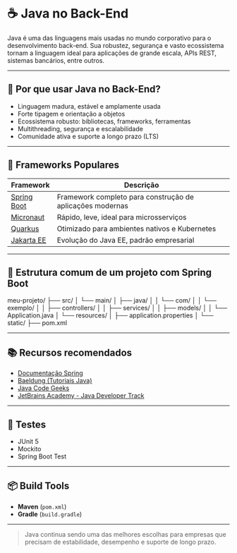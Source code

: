 # ☕ Java no Back-End

Java é uma das linguagens mais usadas no mundo corporativo para o desenvolvimento back-end. Sua robustez, segurança e vasto ecossistema tornam a linguagem ideal para aplicações de grande escala, APIs REST, sistemas bancários, entre outros.

---

## 📌 Por que usar Java no Back-End?

- Linguagem madura, estável e amplamente usada
- Forte tipagem e orientação a objetos
- Ecossistema robusto: bibliotecas, frameworks, ferramentas
- Multithreading, segurança e escalabilidade
- Comunidade ativa e suporte a longo prazo (LTS)

---

## 🚀 Frameworks Populares

| Framework | Descrição |
|----------|-----------|
| [Spring Boot](https://spring.io/projects/spring-boot) | Framework completo para construção de aplicações modernas |
| [Micronaut](https://micronaut.io/) | Rápido, leve, ideal para microsserviços |
| [Quarkus](https://quarkus.io/) | Otimizado para ambientes nativos e Kubernetes |
| [Jakarta EE](https://jakarta.ee/) | Evolução do Java EE, padrão empresarial |

---

## 🧱 Estrutura comum de um projeto com Spring Boot

meu-projeto/
├── src/
│ └── main/
│ ├── java/
│ │ └── com/
│ │ └── exemplo/
│ │ ├── controllers/
│ │ ├── services/
│ │ ├── models/
│ │ └── Application.java
│ └── resources/
│ ├── application.properties
│ └── static/
├── pom.xml


---

## 📚 Recursos recomendados

- [Documentação Spring](https://spring.io/projects/spring-boot)
- [Baeldung (Tutoriais Java)](https://www.baeldung.com/)
- [Java Code Geeks](https://www.javacodegeeks.com/)
- [JetBrains Academy - Java Developer Track](https://www.jetbrains.com/academy/)

---

## 🧪 Testes

- JUnit 5
- Mockito
- Spring Boot Test

---

## 📦 Build Tools

- **Maven** (`pom.xml`)
- **Gradle** (`build.gradle`)

---

> Java continua sendo uma das melhores escolhas para empresas que precisam de estabilidade, desempenho e suporte de longo prazo.
